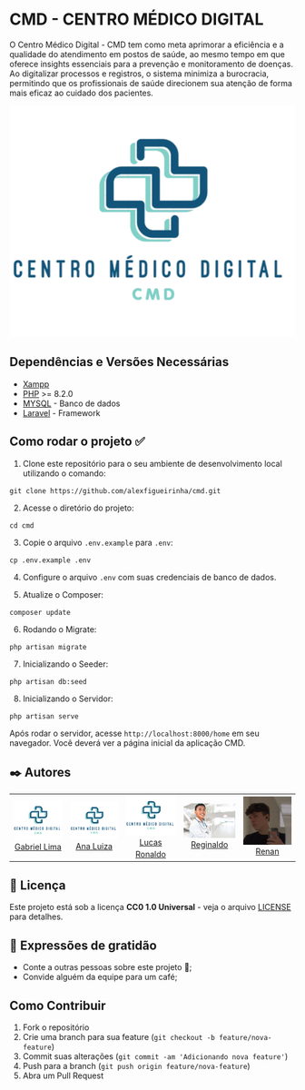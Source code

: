 # CMD - CENTRO MÉDICO DIGITAL

O Centro Médico Digital - CMD tem como meta aprimorar a eficiência e a qualidade do atendimento em postos de saúde, ao mesmo tempo em que oferece insights essenciais para a prevenção e monitoramento de doenças. Ao digitalizar processos e registros, o sistema minimiza a burocracia, permitindo que os profissionais de saúde direcionem sua atenção de forma mais eficaz ao cuidado dos pacientes.

![CMD](./assets/CMD-logo.png)

## Dependências e Versões Necessárias
* [Xampp](https://www.apachefriends.org/pt_br/download.html)
* [PHP](https://www.php.net/) >= 8.2.0
* [MYSQL](https://dev.mysql.com/doc/) - Banco de dados
* [Laravel](https://laravel.com/) - Framework

## Como rodar o projeto ✅
1. Clone este repositório para o seu ambiente de desenvolvimento local utilizando o comando:
```
git clone https://github.com/alexfigueirinha/cmd.git
```

2. Acesse o diretório do projeto:
```
cd cmd
```

3. Copie o arquivo `.env.example` para `.env`:
```
cp .env.example .env
```

4. Configure o arquivo `.env` com suas credenciais de banco de dados.
   
5. Atualize o Composer:
```
composer update
```

6. Rodando o Migrate:
```
php artisan migrate
```

7. Inicializando o Seeder:
```
php artisan db:seed
```

8. Inicializando o Servidor:
```
php artisan serve
```

Após rodar o servidor, acesse `http://localhost:8000/home` em seu navegador. Você deverá ver a página inicial da aplicação CMD.

## ✒️ Autores


<table>
  <tr>
    <td align="center">
      <a href="#">
        <img src="./assets/CMD-logo.png" width="100px;" alt="Foto Lima"/><br>
        <sub>
          <a href="https://github.com/gp0987gp">Gabriel Lima</a>
        </sub>
      </a>
    <td align="center">
      <a href="#">
        <img src="./assets/CMD-logo.png" width="100px;" alt="Foto Ana"/><br>
        <sub>
          <a href="https://github.com/Analuuuiza">Ana Luiza<a>
          <td align="center">
      <a href="#">
        <img src="./assets/CMD-logo.png" width="100px;" alt="Foto Lucas"/><br>
        <sub>
          <a href="https://github.com/LucasRonaldo">Lucas Ronaldo</a>
          <td align="center">
      <a href="#">
        <img src="./assets/regis.png" width="100px;" alt="Foto Regis"/><br>
        <sub>
          <a href="https://github.com/Regisjr246">Reginaldo</a>
          <td align="center">
      <a href="#">
        <img src="./assets/renan.jpg" width="100px;" alt="Foto Renan"/><br>
        <sub>
          <a href="https://github.com/renanbno">Renan </a>

  </tr>
</table>

## 📄 Licença

Este projeto está sob a licença **CC0 1.0 Universal** - veja o arquivo [LICENSE](./LICENSE) para detalhes.

## 🎁 Expressões de gratidão

* Conte a outras pessoas sobre este projeto 📢;
* Convide alguém da equipe para um café;

## Como Contribuir

1. Fork o repositório
2. Crie uma branch para sua feature (`git checkout -b feature/nova-feature`)
3. Commit suas alterações (`git commit -am 'Adicionando nova feature'`)
4. Push para a branch (`git push origin feature/nova-feature`)
5. Abra um Pull Request

